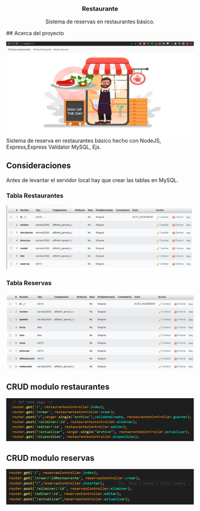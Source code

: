 <br />
<p align="center">
 

  <h3 align="center">Restaurante</h3>

  <p align="center">
    Sistema de reservas en restaurantes básico. 
    <br />
    
  </p>
</p>
## Acerca del proyecto

![imagen home](https://github.com/cristianc2ga/Restaurante/blob/master/public/images/imagenesReadme/home.PNG)
Sistema de reserva en restaurantes básico hecho con NodeJS, Express,Express Validator MySQL, Ejs.

## Consideraciones
Antes de levantar el servidor local hay que crear las tablas en MySQL.
### Tabla Restaurantes
![imagen crud restaurantes](https://github.com/cristianc2ga/Restaurante/blob/master/public/images/imagenesReadme/bdRestaurantes.PNG)

### Tabla Reservas
![imagen crud restaurantes](https://github.com/cristianc2ga/Restaurante/blob/master/public/images/imagenesReadme/bdReservas.PNG)

## CRUD modulo restaurantes
![imagen crud restaurantes](https://github.com/cristianc2ga/Restaurante/blob/master/public/images/imagenesReadme/crudRestaurantes.PNG)

## CRUD modulo reservas
![imagen crud reservas](https://github.com/cristianc2ga/Restaurante/blob/master/public/images/imagenesReadme/crudReservas.PNG)